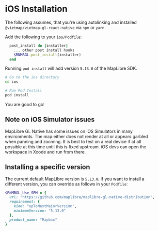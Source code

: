 # iOS Installation

The following assumes, that you're using autolinking and installed
`@vietmap/vietmap-gl-react-native` via `npm` or `yarn`.

Add the following to your `ios/Podfile`:

```ruby
  post_install do |installer|
    ... other post install hooks
    $RNMBGL.post_install(installer)
  end
```

Running `pod install` will add version `5.13.0` of the MapLibre SDK.

```sh
# Go to the ios directory
cd ios

# Run Pod Install
pod install
```

You are good to go!

## Note on iOS Simulator issues

MapLibre GL Native has some issues on iOS Simulators in many
environments. The map either does not render at all or appears garbled when panning and zooming.
It is best to test on a real device if at all possible at this time
until this is fixed upstream. iOS devs can open the workspace in Xcode and run from there.


## Installing a specific version

The current default MapLibre version is `5.13.0`.
If you want to install a different version, you can override as follows in
your `Podfile`:

```ruby
$RNMBGL_Use_SPM = {
  url: "https://github.com/maplibre/maplibre-gl-native-distribution",
  requirement: {
    kind: "upToNextMajorVersion",
    minimumVersion: "5.13.0"
  },
  product_name: "Mapbox"
}
```

